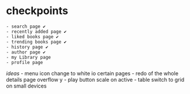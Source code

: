 
# checkpoints
    - search page ✔
    - recently added page ✔
    - liked books page ✔
    - trending books page ✔
    - history page ✔
    - author page ✔
    - my Library page 
    - profile page 

*ideas*
    - menu icon change to white io certain pages
    - redo of the whole details page overflow y
    - play button scale on active
    - table switch to grid on small devices
